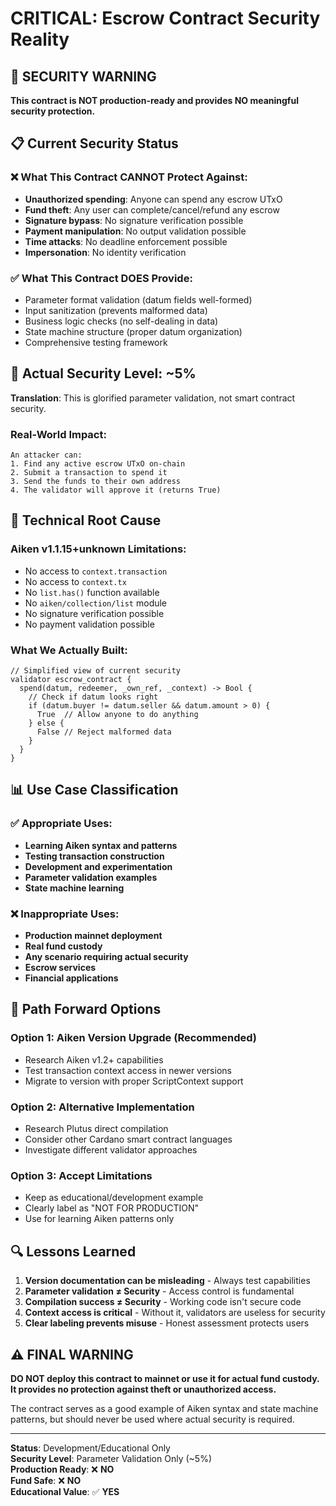 # CRITICAL: Escrow Contract Security Reality

## 🚨 **SECURITY WARNING**

**This contract is NOT production-ready and provides NO meaningful security protection.**

## 📋 **Current Security Status**

### **❌ What This Contract CANNOT Protect Against:**

- **Unauthorized spending**: Anyone can spend any escrow UTxO
- **Fund theft**: Any user can complete/cancel/refund any escrow
- **Signature bypass**: No signature verification possible
- **Payment manipulation**: No output validation possible
- **Time attacks**: No deadline enforcement possible
- **Impersonation**: No identity verification

### **✅ What This Contract DOES Provide:**

- Parameter format validation (datum fields well-formed)
- Input sanitization (prevents malformed data)
- Business logic checks (no self-dealing in data)
- State machine structure (proper datum organization)
- Comprehensive testing framework

## 🎯 **Actual Security Level: ~5%**

**Translation**: This is glorified parameter validation, not smart contract security.

### **Real-World Impact:**

```
An attacker can:
1. Find any active escrow UTxO on-chain
2. Submit a transaction to spend it
3. Send the funds to their own address
4. The validator will approve it (returns True)
```

## 🔧 **Technical Root Cause**

### **Aiken v1.1.15+unknown Limitations:**

- No access to `context.transaction`
- No access to `context.tx`
- No `list.has()` function available
- No `aiken/collection/list` module
- No signature verification possible
- No payment validation possible

### **What We Actually Built:**

```aiken
// Simplified view of current security
validator escrow_contract {
  spend(datum, redeemer, _own_ref, _context) -> Bool {
    // Check if datum looks right
    if (datum.buyer != datum.seller && datum.amount > 0) {
      True  // Allow anyone to do anything
    } else {
      False // Reject malformed data
    }
  }
}
```

## 📊 **Use Case Classification**

### **✅ Appropriate Uses:**

- **Learning Aiken syntax and patterns**
- **Testing transaction construction**
- **Development and experimentation**
- **Parameter validation examples**
- **State machine learning**

### **❌ Inappropriate Uses:**

- **Production mainnet deployment**
- **Real fund custody**
- **Any scenario requiring actual security**
- **Escrow services**
- **Financial applications**

## 🎯 **Path Forward Options**

### **Option 1: Aiken Version Upgrade (Recommended)**

- Research Aiken v1.2+ capabilities
- Test transaction context access in newer versions
- Migrate to version with proper ScriptContext support

### **Option 2: Alternative Implementation**

- Research Plutus direct compilation
- Consider other Cardano smart contract languages
- Investigate different validator approaches

### **Option 3: Accept Limitations**

- Keep as educational/development example
- Clearly label as "NOT FOR PRODUCTION"
- Use for learning Aiken patterns only

## 🔍 **Lessons Learned**

1. **Version documentation can be misleading** - Always test capabilities
2. **Parameter validation ≠ Security** - Access control is fundamental
3. **Compilation success ≠ Security** - Working code isn't secure code
4. **Context access is critical** - Without it, validators are useless for security
5. **Clear labeling prevents misuse** - Honest assessment protects users

## ⚠️ **FINAL WARNING**

**DO NOT deploy this contract to mainnet or use it for actual fund custody. It provides no protection against theft or unauthorized access.**

The contract serves as a good example of Aiken syntax and state machine patterns, but should never be used where actual security is required.

---

**Status**: Development/Educational Only  
**Security Level**: Parameter Validation Only (~5%)  
**Production Ready**: ❌ **NO**  
**Fund Safe**: ❌ **NO**  
**Educational Value**: ✅ **YES**
